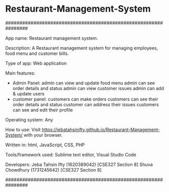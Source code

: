# Restaurant-Management-System

################################################################

App name: Restaurant management system.

Description: A Restaurant management system for managing employees, food menu and customer bills.

Type of app: Web application

Main features:

- Admin Panel: 
	  admin can view and update food menu
	  admin can see order details and status
	  admin can view customer issues
	  admin can add & update users
- customer panel: 
	 customers can make orders
	 customers can see their order details and status
	 customer can address their issues
	 customers can see and edit their profile
	 

Operating system: Any

How to use: Visit https://jebatahsinifty.github.io/Restaurant-Management-System/ with your browser.

Written in: html, JavaScript, CSS, PHP

Tools/framework used: Sublime text editor, Visual Studio Code

Developers: 
Jeba Tahsin Ifty (1620389042) [CSE327 Section 8]
Shuva Chowdhury (1731245642) [CSE327 Section 8] 

################################################################
